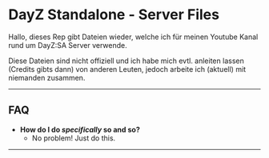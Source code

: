 # DayZ Standalone - Server Files
Hallo, dieses Rep gibt Dateien wieder, welche ich für meinen Youtube Kanal rund um DayZ:SA Server verwende.

Diese Dateien sind nicht offiziell und ich habe mich evtl. anleiten lassen (Credits gibts dann) von anderen Leuten, jedoch arbeite ich (aktuell) mit niemanden zusammen.

---

## FAQ

- **How do I do *specifically* so and so?**
    - No problem! Just do this.

---
